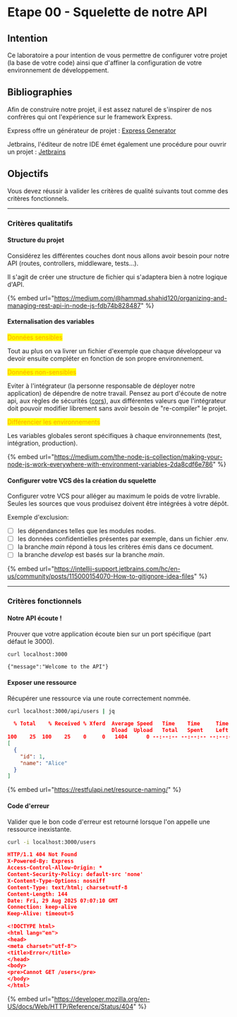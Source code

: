 # Etape 00 - Squelette de notre API

## Intention

Ce laboratoire a pour intention de vous permettre de configurer votre projet (la base de votre code) ainsi que d'affiner la configuration de votre environnement de développement.

## Bibliographies

Afin de construire notre projet, il est assez naturel de s'inspirer de nos confrères qui ont l'expérience sur le framework Express.

Express offre un générateur de projet : [Express Generator](https://expressjs.com/en/starter/generator.html)

Jetbrains, l'éditeur de notre IDE émet également une procédure pour ouvrir un projet : [Jetbrains](https://www.jetbrains.com/help/webstorm/developing-node-js-applications.html)

## Objectifs

Vous devez réussir à valider les critères de qualité suivants tout comme des critères fonctionnels.

***

### Critères qualitatifs

#### Structure du projet

Considérez les différentes couches dont nous allons avoir besoin pour notre API (routes, controllers, middleware, tests...).&#x20;

Il s'agit de créer une structure de fichier qui s'adaptera bien à notre logique d'API.

{% embed url="https://medium.com/@hammad.shahid120/organizing-and-managing-rest-api-in-node-js-fdb74b828487" %}

#### Externalisation des variables

<mark style="color:orange;">Données sensibles</mark>

Tout au plus on va livrer un fichier d'exemple que chaque développeur va devoir ensuite compléter en fonction de son propre environnement.

<mark style="color:orange;">Données non-sensibles</mark>

Eviter à l'intégrateur (la personne responsable de déployer notre application) de dépendre de notre travail. Pensez au port d'écoute de notre api, aux règles de sécurités ([cors](https://developer.mozilla.org/en-US/docs/Web/HTTP/Guides/CORS)), aux différentes valeurs que l'intégrateur doit pouvoir modifier librement sans avoir besoin de "re-compiler" le projet.

<mark style="color:orange;">Différencier les environnements</mark>

Les variables globales seront spécifiques à chaque environnements (test, intégration, production).

{% embed url="https://medium.com/the-node-js-collection/making-your-node-js-work-everywhere-with-environment-variables-2da8cdf6e786" %}

#### Configurer votre VCS dès la création du squelette

Configurer votre VCS pour alléger au maximum le poids de votre livrable. Seules les sources que vous produisez doivent être intégrées à votre dépôt.

Exemple d'exclusion:

* [ ] les dépendances telles que les modules nodes.
* [ ] les données confidentielles présentes par exemple, dans un fichier .env.
* [ ] la branche _main_ répond à tous les critères émis dans ce document.
* [ ] la branche _develop_ est basés sur la branche _main_.

{% embed url="https://intellij-support.jetbrains.com/hc/en-us/community/posts/115000154070-How-to-gitignore-idea-files" %}

***

### Critères fonctionnels

#### Notre API écoute !

Prouver que votre application écoute bien sur un port spécifique (part défaut le 3000).

```bash
curl localhost:3000
```

```
{"message":"Welcome to the API"}
```

#### Exposer une ressource

Récupérer une ressource via une route correctement nommée.

```bash
curl localhost:3000/api/users | jq
```

```json
  % Total    % Received % Xferd  Average Speed   Time    Time     Time  Current
                                 Dload  Upload   Total   Spent    Left  Speed
100    25  100    25    0     0   1404      0 --:--:-- --:--:-- --:--:--  1470
[
  {
    "id": 1,
    "name": "Alice"                                                                                                                                                                                        
  }
]
```

{% embed url="https://restfulapi.net/resource-naming/" %}

#### Code d'erreur

Valider que le bon code d'erreur est retourné lorsque l'on appelle une ressource inexistante.

```bash
curl -i localhost:3000/users
```

```json
HTTP/1.1 404 Not Found
X-Powered-By: Express
Access-Control-Allow-Origin: *
Content-Security-Policy: default-src 'none'
X-Content-Type-Options: nosniff
Content-Type: text/html; charset=utf-8
Content-Length: 144
Date: Fri, 29 Aug 2025 07:07:10 GMT
Connection: keep-alive
Keep-Alive: timeout=5

<!DOCTYPE html>
<html lang="en">
<head>
<meta charset="utf-8">
<title>Error</title>
</head>
<body>
<pre>Cannot GET /users</pre>
</body>
</html>
```

{% embed url="https://developer.mozilla.org/en-US/docs/Web/HTTP/Reference/Status/404" %}
